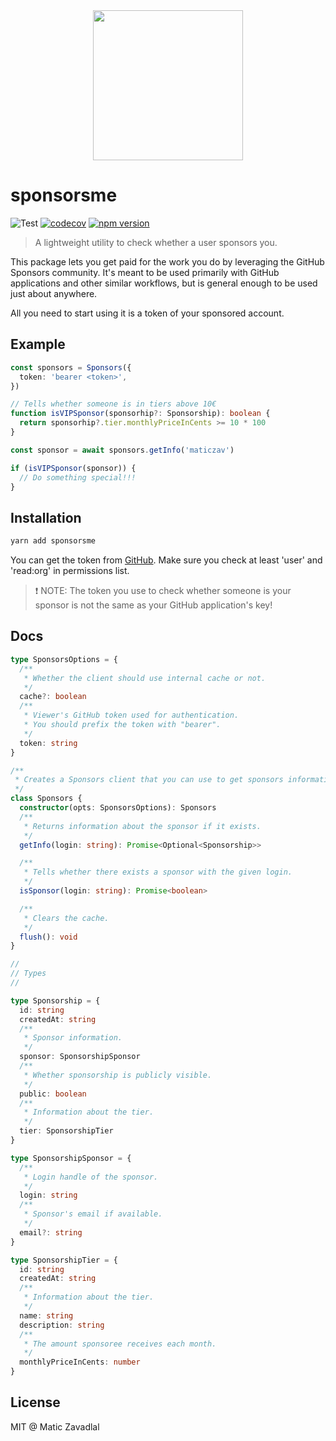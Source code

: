 <div align="center"><img src="media/logo.svg" width="240" /></div>

# sponsorsme

![Test](https://github.com/maticzav/sponsorsme/workflows/Test/badge.svg)
[![codecov](https://codecov.io/gh/maticzav/sponsorsme/branch/main/graph/badge.svg?token=NA8CH6JE76)](https://codecov.io/gh/maticzav/sponsorsme)
[![npm version](https://badge.fury.io/js/sponsorsme.svg)](https://badge.fury.io/js/sponsorsme)

> A lightweight utility to check whether a user sponsors you.

This package lets you get paid for the work you do by leveraging the GitHub Sponsors community. It's meant to be used primarily with GitHub applications and other similar workflows, but is general enough to be used just about anywhere.

All you need to start using it is a token of your sponsored account.

## Example

```ts
const sponsors = Sponsors({
  token: 'bearer <token>',
})

// Tells whether someone is in tiers above 10€
function isVIPSponsor(sponsorhip?: Sponsorship): boolean {
  return sponsorhip?.tier.monthlyPriceInCents >= 10 * 100
}

const sponsor = await sponsors.getInfo('maticzav')

if (isVIPSponsor(sponsor)) {
  // Do something special!!!
}
```

## Installation

```bash
yarn add sponsorsme
```

You can get the token from [GitHub](https://github.com/settings/tokens). Make sure you check at least 'user' and 'read:org' in permissions list.

> ❗️ NOTE: The token you use to check whether someone is your sponsor is not the same as your GitHub application's key!

## Docs

```ts
type SponsorsOptions = {
  /**
   * Whether the client should use internal cache or not.
   */
  cache?: boolean
  /**
   * Viewer's GitHub token used for authentication.
   * You should prefix the token with "bearer".
   */
  token: string
}

/**
 * Creates a Sponsors client that you can use to get sponsors information.
 */
class Sponsors {
  constructor(opts: SponsorsOptions): Sponsors
  /**
   * Returns information about the sponsor if it exists.
   */
  getInfo(login: string): Promise<Optional<Sponsorship>>

  /**
   * Tells whether there exists a sponsor with the given login.
   */
  isSponsor(login: string): Promise<boolean>

  /**
   * Clears the cache.
   */
  flush(): void
}

//
// Types
//

type Sponsorship = {
  id: string
  createdAt: string
  /**
   * Sponsor information.
   */
  sponsor: SponsorshipSponsor
  /**
   * Whether sponsorship is publicly visible.
   */
  public: boolean
  /**
   * Information about the tier.
   */
  tier: SponsorshipTier
}

type SponsorshipSponsor = {
  /**
   * Login handle of the sponsor.
   */
  login: string
  /**
   * Sponsor's email if available.
   */
  email?: string
}

type SponsorshipTier = {
  id: string
  createdAt: string
  /**
   * Information about the tier.
   */
  name: string
  description: string
  /**
   * The amount sponsoree receives each month.
   */
  monthlyPriceInCents: number
}
```

## License

MIT @ Matic Zavadlal
